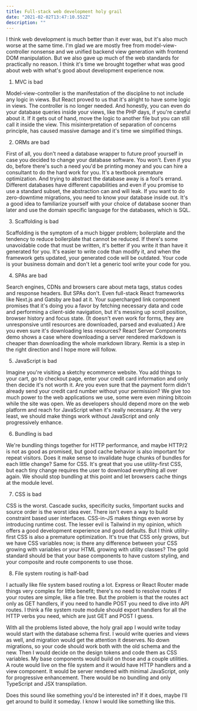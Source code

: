 ```yaml
---
title: Full-stack web development holy grail
date: "2021-02-02T13:47:10.552Z"
description: ""
---
```


I think web development is much better than it ever was, but it's also much worse at the same time. I'm glad we are mostly free from model-view-controller nonsense and we unified backend view generation with frontend DOM manipulation. But we also gave up much of the web standards for practically no reason. I think it's time we brought together what was good about web with what's good about development experience now.

1. MVC is bad

Model-view-controller is the manifestation of the discipline to not include any logic in views. But React proved to us that it's alright to have some logic in views. The controller is no longer needed. And honestly, you can even do your database queries inside your views, like the PHP days, if you're careful about it. If it gets out of hand, move the logic to another file but you can still call it inside the view. This misinterpretation of separation of concerns principle, has caused massive damage and it's time we simplified things.

2. ORMs are bad

First of all, you don't need a database wrapper to future proof yourself in case you decided to change your database software. You won't. Even if you do, before there's such a need you'd be printing money and you can hire a consultant to do the hard work for you. It's a textbook premature optimization. And trying to abstract the database away is a fool's errand. Different databases have different capabilities and even if you promise to use a standard subset, the abstraction can and will leak. If you want to do zero-downtime migrations, you need to know your database inside out. It's a good idea to familiarize yourself with your choice of database sooner than later and use the domain specific language for the databases, which is SQL.

3. Scaffolding is bad

Scaffolding is the symptom of a much bigger problem; boilerplate and the tendency to reduce boilerplate that cannot be reduced. If there's some unavoidable code that must be written, it's better if you write it than have it generated for you. It's easier to write code than modify it, and when the framework gets updated, your generated code will be outdated. Your code is your business domain and don't let a generic tool write your code for you.

4. SPAs are bad

Search engines, CDNs and browsers care about meta tags, status codes and response headers. But SPAs don't. Even full-stack React frameworks like Next.js and Gatsby are bad at it. Your supercharged link component promises that it's doing you a favor by fetching necessary data and code and performing a client-side navigation, but it's messing up scroll position, browser history and focus state. (It doesn't even work for forms, they are unresponsive until resources are downloaded, parsed and evaluated.) Are you even sure it's downloading less resources? React Server Components demo shows a case where downloading a server rendered markdown is cheaper than downloading the whole markdown library. Remix is a step in the right direction and I hope more will follow.

5. JavaScript is bad

Imagine you're visiting a sketchy ecommerce website. You add things to your cart, go to checkout page, enter your credit card information and only then decide it's not worth it. Are you even sure that the payment form didn't already send your credit card number without your permission? We give too much power to the web applications we use, some were even mining bitcoin while the site was open. We as developers should depend more on the web platform and reach for JavaScript when it's really necessary. At the very least, we should make things work without JavaScript and only progressively enhance.

6. Bundling is bad

We're bundling things together for HTTP performance, and maybe HTTP/2 is not as good as promised, but good cache behavior is also important for repeat visitors. Does it make sense to invalidate huge chunks of bundles for each little change? Same for CSS. It's great that you use utility-first CSS, but each tiny change requires the user to download everything all over again. We should stop bundling at this point and let browsers cache things at the module level.

7. CSS is bad

CSS is the worst. Cascade sucks, specificity sucks, !important sucks and source order is the worst idea ever. There isn't even a way to build constraint based user interfaces. CSS-in-JS makes things even worse by introducing runtime cost. The lesser evil is Tailwind in my opinion, which offers a good development experience and good defaults. But I think utility-first CSS is also a premature optimization. It's true that CSS only grows, but we have CSS variables now; is there any difference between your CSS growing with variables or your HTML growing with utility classes? The gold standard should be that your base components to have custom styling, and your composite and route components to use those.

8. File system routing is half-bad

I actually like file system based routing a lot. Express or React Router made things very complex for little benefit; there's no need to resolve routes if your routes are simple, like a file tree. But the problem is that the routes act only as GET handlers, if you need to handle POST you need to dive into API routes. I think a file system route module should export handlers for all the HTTP verbs you need, which are just GET and POST I guess.

With all the problems listed above, the holy grail app I would write today would start with the database schema first. I would write queries and views as well, and migration would get the attention it deserves. No down migrations, so your code should work both with the old schema and the new. Then I would decide on the design tokens and code them as CSS variables. My base components would build on those and a couple utilities. A route would live on the file system and it would have HTTP handlers and a view component. It would be server rendered with minimal JavaScript, only for progressive enhancement. There would be no bundling and only TypeScript and JSX transpilation.

Does this sound like something you'd be interested in? If it does, maybe I'll get around to build it someday. I know I would like something like this.

